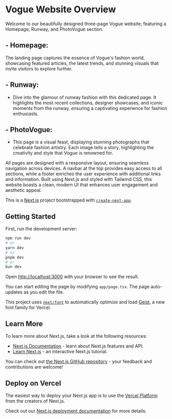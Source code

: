 # Vogue Website Overview

Welcome to our beautifully designed three-page Vogue website, featuring a Homepage, Runway, and PhotoVogue section. 

## - Homepage:
The landing page captures the essence of Vogue's fashion world, showcasing featured articles, the latest trends, and stunning visuals that invite visitors to explore further.

## - Runway:
-  Dive into the glamour of runway fashion with this dedicated page. It highlights the most recent collections, designer showcases, and iconic moments from the runway, ensuring a captivating experience for fashion enthusiasts.

## - PhotoVogue:
- This page is a visual feast, displaying stunning photographs that celebrate fashion artistry. Each image tells a story, highlighting the creativity and style that Vogue is renowned for.

All pages are designed with a responsive layout, ensuring seamless navigation across devices. A navbar at the top provides easy access to all sections, while a footer enriches the user experience with additional links and information. Built using Next.js and styled with Tailwind CSS, this website boasts a clean, modern UI that enhances user engagement and aesthetic appeal.

This is a [Next.js](https://nextjs.org) project bootstrapped with [`create-next-app`](https://nextjs.org/docs/app/api-reference/cli/create-next-app).

## Getting Started

First, run the development server:

```bash
npm run dev
# or
yarn dev
# or
pnpm dev
# or
bun dev
```

Open [http://localhost:3000](http://localhost:3000) with your browser to see the result.

You can start editing the page by modifying `app/page.tsx`. The page auto-updates as you edit the file.

This project uses [`next/font`](https://nextjs.org/docs/app/building-your-application/optimizing/fonts) to automatically optimize and load [Geist](https://vercel.com/font), a new font family for Vercel.

## Learn More

To learn more about Next.js, take a look at the following resources:

- [Next.js Documentation](https://nextjs.org/docs) - learn about Next.js features and API.
- [Learn Next.js](https://nextjs.org/learn) - an interactive Next.js tutorial.

You can check out [the Next.js GitHub repository](https://github.com/vercel/next.js) - your feedback and contributions are welcome!

## Deploy on Vercel

The easiest way to deploy your Next.js app is to use the [Vercel Platform](https://vercel.com/new?utm_medium=default-template&filter=next.js&utm_source=create-next-app&utm_campaign=create-next-app-readme) from the creators of Next.js.

Check out our [Next.js deployment documentation](https://nextjs.org/docs/app/building-your-application/deploying) for more details.
